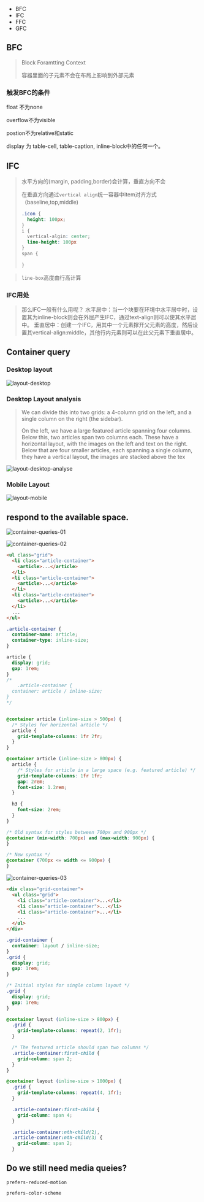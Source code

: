 - BFC
- IFC
- FFC
- GFC



## BFC

> Block Foramtting Context  
>
> 容器里面的子元素不会在布局上影响到外部元素

### 触发BFC的条件

float 不为none

overflow不为visible

postion不为relative和static

display 为 table-cell, table-caption, inline-block中的任何一个。







## IFC

> 水平方向的(margin, padding,border)会计算，垂直方向不会
>
> 在垂直方向通过`vertical align`统一容器中item对齐方式（baseline,top,middle)
>
> ```css
> .icon {
>   height: 100px;
> }
> i {
>   vertical-algin: center;
>   line-height: 100px
> }
> span {
>   
> }
> 
> 
> ```
>
> 

> `line-box`高度由行高计算



### IFC用处

> 那么IFC一般有什么用呢？
>  水平居中：当一个块要在环境中水平居中时，设置其为inline-block则会在外层产生IFC，通过text-align则可以使其水平居中。
>  垂直居中：创建一个IFC，用其中一个元素撑开父元素的高度，然后设置其vertical-align:middle，其他行内元素则可以在此父元素下垂直居中。













## Container query



### Desktop layout

![layout-desktop](images/layout-desktop.png)

### Desktop Layout analysis

> We can divide this into two grids: a 4-column grid on the left, and a single column on the right (the sidebar).
>
> On the left, we have a large featured article spanning four columns. Below this, two articles span two columns each. These have a horizontal layout, with the images on the left and text on the right. Below that are four smaller articles, each spanning a single column, they have a vertical layout,  the images are stacked above the tex

![layout-desktop-analyse](images/layout-desktop-analyse.png)

### Mobile Layout

![layout-mobile](images/layout-mobile.png)





## respond to the available space.



![container-queries-01](images/container-queries-01.png)







![container-queries-02](images/container-queries-02.png)

```html
<ul class="grid">
  <li class="article-container">
    <article>...</article>
  </li>
  <li class="article-container">
    <article>...</article>
  </li>
  <li class="article-container">
    <article>...</article>
  </li>
  ...
</ul>
```

```css
.article-container {
  container-name: article;
  container-type: inline-size;
}

article {
  display: grid;
  gap: 1rem;
}
/*
	.article-container {
  container: article / inline-size;
}
*/


@container article (inline-size > 500px) {
  /* Styles for horizontal article */
  article {
    grid-template-columns: 1fr 2fr;
  }
}

@container article (inline-size > 800px) {
  article {
    /* Styles for article in a large space (e.g. featured article) */
    grid-template-columns: 1fr 1fr;
    gap: 2rem;
    font-size: 1.2rem;
  }

  h3 {
    font-size: 2rem;
  }
}
```



```css
/* Old syntax for styles between 700px and 900px */
@container (min-width: 700px) and (max-width: 900px) {
}

/* New syntax */
@container (700px <= width <= 900px) {
}
```







![container-queries-03](images/container-queries-03.png)

```html
<div class="grid-container">
  <ul class="grid">
    <li class="article-container">...</li>
    <li class="article-container">...</li>
    <li class="article-container">...</li>
    ...
  </ul>
</div>
```

```css
.grid-container {
  container: layout / inline-size;
}
.grid {
  display: grid;
  gap: 1rem;
}

/* Initial styles for single column layout */
.grid {
  display: grid;
  gap: 1rem;
}

@container layout (inline-size > 800px) {
  .grid {
    grid-template-columns: repeat(2, 1fr);
  }

  /* The featured article should span two columns */
  .article-container:first-child {
    grid-column: span 2;
  }
}

@container layout (inline-size > 1000px) {
  .grid {
    grid-template-columns: repeat(4, 1fr);
  }

  .article-container:first-child {
    grid-column: span 4;
  }

  .article-container:nth-child(2),
  .article-container:nth-child(3) {
    grid-column: span 2;
  }

```







## Do we still need media queies?

`prefers-reduced-motion`

`prefers-color-scheme`









[^1]: [media queries](https://developer.mozilla.org/en-US/blog/getting-started-with-css-container-queries/)